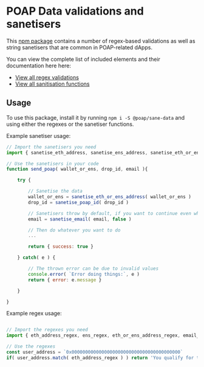 # POAP Data validations and sanetisers

This [npm package](https://www.npmjs.com/package/@poap/sane-data) contains a number of regex-based validations as well as string sanetisers that are common in POAP-related dApps.

You can view the complete list of included elements and their documentation here here:

- [View all regex validations](https://github.com/poap-xyz/sane-data/tree/main/src/modules/validations.js)
- [View all sanitisation functions](https://github.com/poap-xyz/sane-data/tree/main/src/modules/sanitisers.js)

## Usage

To use this package, install it by running `npm i -S @poap/sane-data` and using either the regexes or the sanetiser functions.

Example sanetiser usage:

```js
// Import the sanetisers you need
import { sanetise_eth_address, sanetise_ens_address, sanetise_eth_or_ens_address, sanetise_poap_id, sanetise_poap_edit_code, sanetise_email, sanetise_string } from '@poap/sane-data'

// Use the sanetisers in your code
function send_poap( wallet_or_ens, drop_id, email ){

    try {

        // Sanetise the data
        wallet_or_ens = sanetise_eth_or_ens_address( wallet_or_ens )
        drop_id = sanetise_poap_id( drop_id )

        // Sanetisers throw by default, if you want to continue even when the sanetiser fails, you can disable throwing like so:
        email = sanetise_email( email, false )

        // Then do whatever you want to do
        ...

        return { success: true }

    } catch( e ) {

        // The thrown error can be due to invalid values
        console.error( `Error doing things:`, e )
        return { error: e.message }

    }

}

```

Example regex usage:

```js

// Import the regexes you need
import { eth_address_regex, ens_regex, eth_or_ens_address_regex, email_regex, poap_id_regex, poap_edit_code_regex } from '@poap/sane-data'

// Use the regexes
const user_address = `0x0000000000000000000000000000000000000000`
if( user_address.match( eth_address_regex ) ) return 'You qualify for the airdrop'

```
